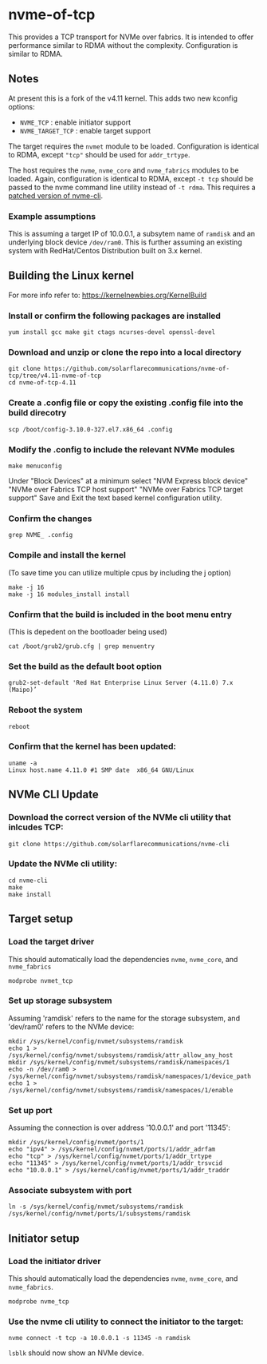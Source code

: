 # nvme-of-tcp

This provides a TCP transport for NVMe over fabrics. 
It is intended to offer performance similar to RDMA without the complexity.
Configuration is similar to RDMA.

## Notes

At present this is a fork of the v4.11 kernel. This adds two new kconfig options:

- `NVME_TCP` : enable initiator support
- `NVME_TARGET_TCP` : enable target support

The target requires the `nvmet` module to be loaded. Configuration is identical to RDMA, except `"tcp"` should be used for `addr_trtype`.

The host requires the `nvme`, `nvme_core` and `nvme_fabrics` modules to be loaded. Again, configuration is identical to RDMA, except `-t tcp` should be passed to the nvme command line utility instead of `-t rdma`. This requires a [patched version of nvme-cli](https://github.com/solarflarecommunications/nvme-cli/).

### Example assumptions

This is assuming a target IP of 10.0.0.1, a subsytem name of `ramdisk` and an underlying block device `/dev/ram0`.
This is further assuming an existing system with RedHat/Centos Distribution built on 3.x kernel. 

## Building the Linux kernel
For more info refer to: https://kernelnewbies.org/KernelBuild

### Install or confirm the following packages are installed
```
yum install gcc make git ctags ncurses-devel openssl-devel
```

### Download and unzip or clone the repo into a local directory
```
git clone https://github.com/solarflarecommunications/nvme-of-tcp/tree/v4.11-nvme-of-tcp
cd nvme-of-tcp-4.11
```
### Create a .config file or copy the existing .config file into the build direcotry
```
scp /boot/config-3.10.0-327.el7.x86_64 .config
```
### Modify the .config to include the relevant NVMe modules
```
make menuconfig
```
Under "Block Devices" at a minimum select 
"NVM Express block device"
"NVMe over Fabrics TCP host support"
"NVMe over Fabrics TCP target support"
Save and Exit the text based kernel configuration utility. 

### Confirm the changes
```
grep NVME_ .config
```
### Compile and install the kernel 
(To save time you can utilize multiple cpus by including the j option)
```
make -j 16
make -j 16 modules_install install 
```
### Confirm that the build is included in the boot menu entry
(This is depedent on the bootloader being used)
```
cat /boot/grub2/grub.cfg | grep menuentry
```
### Set the build as the default boot option
```
grub2-set-default 'Red Hat Enterprise Linux Server (4.11.0) 7.x (Maipo)’
```
### Reboot the system
```
reboot
```
### Confirm that the kernel has been updated:
```
uname -a 
Linux host.name 4.11.0 #1 SMP date  x86_64 GNU/Linux
```

## NVMe CLI Update
### Download the correct version of the NVMe cli utility that inlcudes TCP:
```
git clone https://github.com/solarflarecommunications/nvme-cli
```
### Update the NVMe cli utility:
```
cd nvme-cli
make
make install
```
## Target setup

### Load the target driver
This should automatically load the dependencies `nvme`, `nvme_core`, and `nvme_fabrics`
```
modprobe nvmet_tcp
```
### Set up storage subsystem
Assuming 'ramdisk' refers to the name for the storage subsystem, and 'dev/ram0' refers to the NVMe device:
```
mkdir /sys/kernel/config/nvmet/subsystems/ramdisk
echo 1 > /sys/kernel/config/nvmet/subsystems/ramdisk/attr_allow_any_host
mkdir /sys/kernel/config/nvmet/subsystems/ramdisk/namespaces/1
echo -n /dev/ram0 > /sys/kernel/config/nvmet/subsystems/ramdisk/namespaces/1/device_path
echo 1 > /sys/kernel/config/nvmet/subsystems/ramdisk/namespaces/1/enable
```
### Set up port
Assuming the connection is over address '10.0.0.1' and port '11345': 
```
mkdir /sys/kernel/config/nvmet/ports/1
echo "ipv4" > /sys/kernel/config/nvmet/ports/1/addr_adrfam
echo "tcp" > /sys/kernel/config/nvmet/ports/1/addr_trtype
echo "11345" > /sys/kernel/config/nvmet/ports/1/addr_trsvcid
echo "10.0.0.1" > /sys/kernel/config/nvmet/ports/1/addr_traddr
```
### Associate subsystem with port
```
ln -s /sys/kernel/config/nvmet/subsystems/ramdisk /sys/kernel/config/nvmet/ports/1/subsystems/ramdisk
```

## Initiator setup

### Load the initiator driver
This should automatically load the dependencies `nvme`, `nvme_core`, and `nvme_fabrics`.
```
modprobe nvme_tcp
```
### Use the nvme cli utility to connect the initiator to the target:
```
nvme connect -t tcp -a 10.0.0.1 -s 11345 -n ramdisk
```
`lsblk` should now show an NVMe device.

